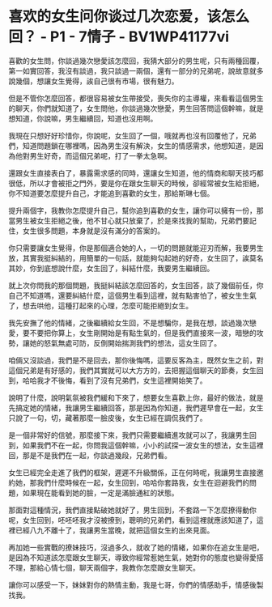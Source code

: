 # 喜欢的女生问你谈过几次恋爱，该怎么回？ - P1 - 7情子 - BV1WP41177vi

喜歡的女生問，你談過幾次戀愛該怎麼回，我猜大部分的男生呢，只有兩種回覆，第一如實回答，我沒有談過，我只談過一兩個，還有一部分的兄弟呢，說故意就多說幾個，想讓女生覺得，誒自己很有市場，很有魅力。

但是不管你怎麼回答，都很容易被女生帶接受，喪失你的主導權，來看看這個男生的聊天，你們就知道了，女生問他，你談過幾次戀愛，男生回答問這個幹嘛，就是想知道，你說嘛，男生繼續回，知道也沒用啊。

我現在只想好好珍惜你，你說呢，女生回了一個，哦就再也沒有回覆他了，兄弟們，知道問題鎖在哪裡嗎，因為男生沒有解決，女生的情感需求，他想知道，是因為他對男生好奇，而這個兄弟呢，打了一拳太急啊。

還跟女生直接表白了，暴露需求感的同時，還讓女生知道，他的情商和聊天技巧都很低，所以才會被拒之門外，要是你在跟女生聊天的時候，卻經常被女生給拒絕，你不知道要怎麼提升自己，才能追到喜歡的女生，那給斯琳七個。

提升兩個字，我教你怎麼提升自己，幫你追到喜歡的女生，讓你可以擁有一份，那當男生被女生拒絕之後，他不甘心就只放棄了，於是來找我的幫助，兄弟們要記住，女生很多問題，本身就是沒有滿分的答案的。

你只需要讓女生覺得，你是那個適合她的人，一切的問題就能迎刃而解，我要男生放，其實我挺糾結的，用簡單的一句話，就能夠勾起她的好奇，女生回了，誒莫名其妙，你到底想說什麼，女生回了，糾結什麼，我要男生繼續回。

就上次你問我的那個問題，我挺糾結該怎麼回答的，女生回答，談了幾個前任，你自己不知道嗎，還要糾結什麼，這個男生看到這裡，就有點害怕了，被女生生氣了，想去哄他，這種打起來的心理，怎麼可能拒絕到女生。

我先安撫了他的情緒，之後繼續給女生回，不是想騙你，是我在想，談過幾次戀愛，要不要把你算上，女生剛開始是有點生氣的，但是我們直接來一波，暗戀的攻勢，讓她的怒氣無處可防，反倒開始揣測我們的想法，這女生回了。

咱倆又沒談過，我們是不是回去，那你後悔嗎，這要反客為主，既然女生之前，對這個兄弟是有好感的，我們其實就可以大方方的，去把握這個聊天的節奏，女生回到，哈哈我才不後悔，看到了沒有兄弟們，女生這裡開始笑了。

說明了什麼，說明氣氛被我們緩和下來了，想要女生喜歡上你，最好的做法，就是先搞定她的情緒，我讓男生繼續回答，那是因為你知道，我們遲早會在一起，女生只說了一句，切，藏著那麼一臉皮後，女生已經在調侃我們了。

是一個非常好的信號，那麼接下來，我們只需要繼續進攻就可以了，我讓男生回到，如果我們不在一起，你問我這個幹嘛，小小的試探一波女生的想法，女生這裡回，那是不是我們在一起，你談過幾段，兄弟們看。

女生已經完全走進了我們的框架，遲遲不升級關係，正在何時呢，我讓男生直接邀約她，那我們什麼時候在一起，女生回到，哈哈你套路我，女生在迴避我們的問題，如果現在能看到她的臉，一定是滿臉通紅的狀態。

那面對這種情況，我們直接點破她就好了，男生回到，不套路一下怎麼撩得動你呢，女生回到，呸呸呸我才沒被撩到，聰明的兄弟們，看到這裡就應該知道了，這裡已經八九不離十了，我讓男生當晚，就把這個女生約出來見面。

再加她一些實戰的撩妹技巧，沒過多久，就收了她的情緒，如果你在追女生是吧，是因為不知道該怎麼跟女生聊天，導致你經常惹她生氣，她對你的態度也變得愛搭不理，那給心情七個，聊天兩個字，我教你怎麼跟女生聊天。

讓你可以感受一下，妹妹對你的熱情主動，我是七哥，你們的情感助手，情感後製找我。